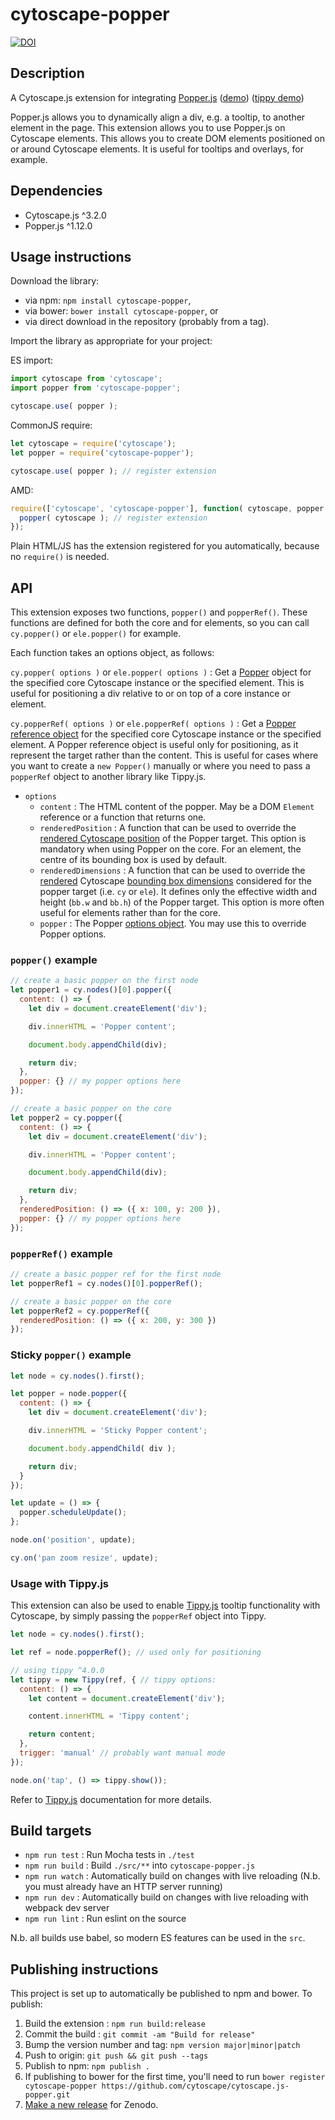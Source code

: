 cytoscape-popper
================================================================================

[![DOI](https://zenodo.org/badge/102492695.svg)](https://zenodo.org/badge/latestdoi/102492695)

## Description

A Cytoscape.js extension for integrating [Popper.js](https://popper.js.org/) ([demo](https://cytoscape.github.io/cytoscape.js-popper)) ([tippy demo](https://cytoscape.github.io/cytoscape.js-popper/demo-tippy.html))

Popper.js allows you to dynamically align a div, e.g. a tooltip, to another element in the page.  This extension allows you to use Popper.js on Cytoscape elements.  This allows you to create DOM elements positioned on or around Cytoscape elements.  It is useful for tooltips and overlays, for example.

## Dependencies

 * Cytoscape.js ^3.2.0
 * Popper.js ^1.12.0


## Usage instructions

Download the library:
 * via npm: `npm install cytoscape-popper`,
 * via bower: `bower install cytoscape-popper`, or
 * via direct download in the repository (probably from a tag).

Import the library as appropriate for your project:

ES import:

```js
import cytoscape from 'cytoscape';
import popper from 'cytoscape-popper';

cytoscape.use( popper );
```

CommonJS require:

```js
let cytoscape = require('cytoscape');
let popper = require('cytoscape-popper');

cytoscape.use( popper ); // register extension
```

AMD:

```js
require(['cytoscape', 'cytoscape-popper'], function( cytoscape, popper ){
  popper( cytoscape ); // register extension
});
```

Plain HTML/JS has the extension registered for you automatically, because no `require()` is needed.


## API

This extension exposes two functions, `popper()` and `popperRef()`.  These functions are defined for both the core and for elements, so you can call `cy.popper()` or `ele.popper()` for example.

Each function takes an options object, as follows:

`cy.popper( options )` or `ele.popper( options )` : Get a [Popper](https://popper.js.org/popper-documentation.html#Popper) object for the specified core Cytoscape instance or the specified element.  This is useful for positioning a div relative to or on top of a core instance or element.

`cy.popperRef( options )` or `ele.popperRef( options )` : Get a [Popper reference object](https://popper.js.org/popper-documentation.html#referenceObject) for the specified core Cytoscape instance or the specified element.  A Popper reference object is useful only for positioning, as it represent the target rather than the content.  This is useful for cases where you want to create a `new Popper()` manually or where you need to pass a `popperRef` object to another library like Tippy.js.

 - `options`
   - `content` : The HTML content of the popper.  May be a DOM `Element` reference or a function that returns one.
   - `renderedPosition` : A function that can be used to override the [rendered Cytoscape position](http://js.cytoscape.org/#notation/position) of the Popper target.  This option is mandatory when using Popper on the core.  For an element, the centre of its bounding box is used by default.
   - `renderedDimensions` : A function that can be used to override the [rendered](http://js.cytoscape.org/#notation/position) Cytoscape [bounding box dimensions](http://js.cytoscape.org/#eles.renderedBoundingBox) considered for the popper target (i.e. `cy` or `ele`).  It defines only the effective width and height (`bb.w` and `bb.h`) of the Popper target.   This option is more often useful for elements rather than for the core.
   - `popper` : The Popper [options object](https://popper.js.org/popper-documentation.html#new_Popper_new).  You may use this to override Popper options.

### `popper()` example

``` js
// create a basic popper on the first node
let popper1 = cy.nodes()[0].popper({
  content: () => {
    let div = document.createElement('div');

    div.innerHTML = 'Popper content';

    document.body.appendChild(div);

    return div;
  },
  popper: {} // my popper options here
});

// create a basic popper on the core
let popper2 = cy.popper({
  content: () => {
    let div = document.createElement('div');

    div.innerHTML = 'Popper content';

    document.body.appendChild(div);

    return div;
  },
  renderedPosition: () => ({ x: 100, y: 200 }),
  popper: {} // my popper options here
});
```

### `popperRef()` example

``` js
// create a basic popper ref for the first node
let popperRef1 = cy.nodes()[0].popperRef();

// create a basic popper on the core
let popperRef2 = cy.popperRef({
  renderedPosition: () => ({ x: 200, y: 300 })
});
```

### Sticky `popper()` example

```js
let node = cy.nodes().first();

let popper = node.popper({
  content: () => {
    let div = document.createElement('div');

    div.innerHTML = 'Sticky Popper content';

    document.body.appendChild( div );

    return div;
  }
});

let update = () => {
  popper.scheduleUpdate();
};

node.on('position', update);

cy.on('pan zoom resize', update);
```

### Usage with Tippy.js

This extension can also be used to enable [Tippy.js](https://atomiks.github.io/tippyjs/) tooltip functionality with Cytoscape, by simply passing the `popperRef` object into Tippy.

```js
let node = cy.nodes().first();

let ref = node.popperRef(); // used only for positioning

// using tippy ^4.0.0
let tippy = new Tippy(ref, { // tippy options:
  content: () => {
    let content = document.createElement('div');

    content.innerHTML = 'Tippy content';

    return content;
  },
  trigger: 'manual' // probably want manual mode
});

node.on('tap', () => tippy.show());
```

Refer to [Tippy.js](https://atomiks.github.io/tippyjs) documentation for more details.



## Build targets

* `npm run test` : Run Mocha tests in `./test`
* `npm run build` : Build `./src/**` into `cytoscape-popper.js`
* `npm run watch` : Automatically build on changes with live reloading (N.b. you must already have an HTTP server running)
* `npm run dev` : Automatically build on changes with live reloading with webpack dev server
* `npm run lint` : Run eslint on the source

N.b. all builds use babel, so modern ES features can be used in the `src`.


## Publishing instructions

This project is set up to automatically be published to npm and bower.  To publish:

1. Build the extension : `npm run build:release`
1. Commit the build : `git commit -am "Build for release"`
1. Bump the version number and tag: `npm version major|minor|patch`
1. Push to origin: `git push && git push --tags`
1. Publish to npm: `npm publish .`
1. If publishing to bower for the first time, you'll need to run `bower register cytoscape-popper https://github.com/cytoscape/cytoscape.js-popper.git`
1. [Make a new release](https://github.com/cytoscape/cytoscape.js-popper/releases/new) for Zenodo.

